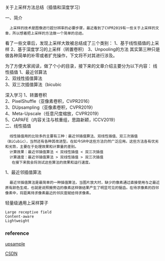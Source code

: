 关于上采样方法总结（插值和深度学习）

一、简介

      上采样的技术是图像进行超分辨率的必要步骤，最近看到了CVPR2019有一些关于上采样的文章，所以想着把上采样的方法做一个简单的总结。
看了一些文章后，发现上采样大致被总结成了三个类别：
1、基于线性插值的上采样
2、基于深度学习的上采样（转置卷积）
3、Unpooling的方法
其实第三种只是做各种简单的补零或者扩充操作，下文将不对其进行涉及。

为了方便大家阅读，做了个小的目录，接下来的文章介绍主要分为以下内容：
线性插值
1、最近邻算法    
2、双线性插值算法    
3、双三次插值算法（bicubic    

深入学习
1、转置卷积    
2、PixelShuffle（亚像素卷积，CVPR2016）    
3、DUpsampling（亚像素卷积，CVPR2019）    
4、Meta-Upscale（任意尺度缩放，CVPR2019）    
5、CAPAFE（内容关注与核重组，思路新颖，ICCV2019）    
二、线性插值

      线性插值用的比较多的主要有三种：最近邻插值算法、双线性插值、双三次插值（BiCubic），当然还有各种其改进型。在如今SR中这些方法仍然广泛应用。这些方法各有优劣和劣势，主要在于处理效果和计算量的差别。
      计算效果：最近邻插值算法 < 双线性插值 < 双三次插值
      计算速度：最近邻插值算法 > 双线性插值 > 双三次插值
       在接下来我会将测试这些算法的效果和运行速度。

1、最近邻插值算法

      最近邻插值算法是最简单的一种插值算法，当图片放大时，缺少的像素通过直接使用与之最近原有颜色生成，也就是说照搬旁边的像素这样做结果产生了明显可见的锯齿。在待求像素的四邻像素中，将距离待求像素最近的邻灰度赋给待求像素。




轻量级通用上采样算子

    Large receptive field
    Content-aware
    Lightweight


### reference
[upsample](http://arxiv.org/pdf/1903.02120v2.pdf)    

[CSDN](https://blog.csdn.net/qq_34919792/article/details/102697817)